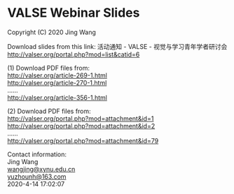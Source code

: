 # VALSE Webinar Slides
Copyright (C) 2020 Jing Wang

Download slides from this link:
活动通知 - VALSE - 视觉与学习青年学者研讨会 http://valser.org/portal.php?mod=list&catid=6

(1) Download PDF files from:  
http://valser.org/article-269-1.html  
http://valser.org/article-270-1.html  
……  
http://valser.org/article-356-1.html  

(2) Download PDF files from:  
http://valser.org/portal.php?mod=attachment&id=1  
http://valser.org/portal.php?mod=attachment&id=2  
……  
http://valser.org/portal.php?mod=attachment&id=79  

Contact information:  
Jing Wang  
wangjing@xynu.edu.cn  
yuzhounh@163.com  
2020-4-14 17:02:07
